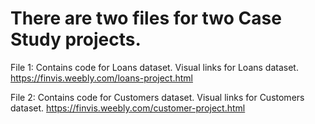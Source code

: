 # There are two files for two Case Study projects. 
File 1: Contains code for Loans dataset.
Visual links for Loans dataset.  https://finvis.weebly.com/loans-project.html

File 2: Contains code for Customers dataset.
Visual links for Customers dataset. https://finvis.weebly.com/customer-project.html
